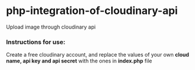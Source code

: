 # php-integration-of-cloudinary-api
Upload image through cloudinary api

### Instructions for use: 

Create a free cloudinary account, and replace the values of your own **cloud name, api key and api secret** with the ones in **index.php** file
